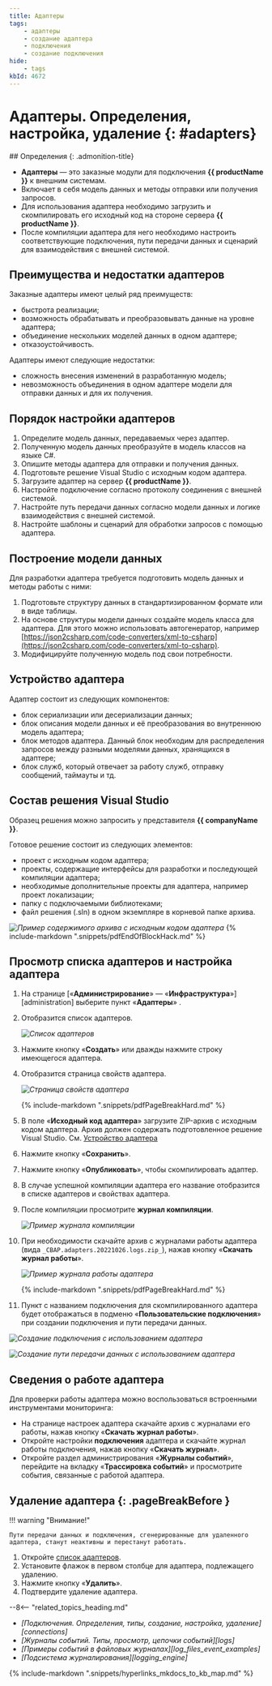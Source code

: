 ```yaml
---
title: Адаптеры
tags:
    - адаптеры
    - создание адаптера
    - подключения
    - создание подключения
hide:
    - tags
kbId: 4672
---
```


# Адаптеры. Определения, настройка, удаление {: #adapters}

<div class="admonition question" markdown="block">
## Определения {: .admonition-title}

- **Адаптеры** — это заказные модули для подключения **{{ productName }}** к внешним системам.
- Включает в себя модель данных и методы отправки или получения запросов.
- Для использования адаптера необходимо загрузить и скомпилировать его исходный код на стороне сервера **{{ productName }}**.
- После компиляции адаптера для него необходимо настроить соответствующие подключения, пути передачи данных и сценарий для взаимодействия с внешней системой.

</div>

## Преимущества и недостатки адаптеров

Заказные адаптеры имеют целый ряд преимуществ:

- быстрота реализации;
- возможность обрабатывать и преобразовывать данные на уровне адаптера;
- объединение нескольких моделей данных в одном адаптере;
- отказоустойчивость.

Адаптеры имеют следующие недостатки:

- сложность внесения изменений в разработанную модель;
- невозможность объединения в одном адаптере модели для отправки данных и для их получения.

## Порядок настройки адаптеров

1. Определите модель данных, передаваемых через адаптер.
2. Полученную модель данных преобразуйте в модель классов на языке C#.
3. Опишите методы адаптера для отправки и получения данных.
4. Подготовьте решение Visual Studio с исходным кодом адаптера.
5. Загрузите адаптер на сервер **{{ productName }}**.
6. Настройте подключение согласно протоколу соединения с внешней системой.
7. Настройте путь передачи данных согласно модели данных и логике взаимодействия с внешней системой.
8. Настройте шаблоны и сценарий для обработки запросов с помощью адаптера.

## Построение модели данных

Для разработки адаптера требуется подготовить модель данных и методы работы с ними:

1. Подготовьте структуру данных в стандартизированном формате или в виде таблицы.
2. На основе структуры модели данных создайте модель класса для адаптера. Для этого можно использовать автогенератор, например [https://json2csharp.com/code-converters/xml-to-csharp](https://json2csharp.com/code-converters/xml-to-csharp).
3. Модифицируйте полученную модель под свои потребности.

## Устройство адаптера

Адаптер состоит из следующих компонентов:

- блок сериализации или десериализации данных;
- блок описания модели данных и её преобразования во внутреннюю модель адаптера;
- блок методов адаптера. Данный блок необходим для распределения запросов между разными моделями данных, хранящихся в адаптере;
- блок служб, который отвечает за работу служб, отправку сообщений, таймауты и тд.

## Состав решения Visual Studio

Образец решения можно запросить у представителя **{{ companyName }}**.

Готовое решение состоит из следующих элементов:

- проект с исходным кодом адаптера;
- проекты, содержащие интерфейсы для разработки и последующей компиляции адаптера;
- необходимые дополнительные проекты для адаптера, например проект локализации;
- папку с подключаемыми библиотеками;
- файл решения (.sln) в одном экземпляре в корневой папке архива.

_![Пример содержимого архива с исходным кодом адаптера](adapter_archive_content.png)_
{% include-markdown ".snippets/pdfEndOfBlockHack.md" %}

## Просмотр списка адаптеров и настройка адаптера

1. На странице [«**Администрирование**» — «**Инфраструктура**»][administration] выберите пункт «**Адаптеры**» <i class="fa-light fa-puzzle-piece-simple">‌</i>.
2. Отобразится список адаптеров.

    _![Список адаптеров](adapter_list.png)_

3. Нажмите кнопку «**Создать**» или дважды нажмите строку имеющегося адаптера.
4. Отобразится страница свойств адаптера.

    _![Страница свойств адаптера](adapter_properties.png)_

    {% include-markdown ".snippets/pdfPageBreakHard.md" %}

5. В поле «**Исходный код адаптера**» загрузите ZIP-архив с исходным кодом адаптера. Архив должен содержать подготовленное решение Visual Studio. См. [Устройство адаптера]()
6. Нажмите кнопку «**Сохранить**».
7. Нажмите кнопку «**Опубликовать**», чтобы скомпилировать адаптер.
8. В случае успешной компиляции адаптера его название отобразится в списке адаптеров и свойствах адаптера.
9. После компиляции просмотрите **журнал компиляции**.

    _![Пример журнала компиляции](adapter_compilation_log.png)_

10. При необходимости скачайте архив с журналами работы адаптера (вида `_CBAP.adapters.20221026.logs.zip_`), нажав кнопку «**Скачать журнал работы**».

    _![Пример журнала работы адаптера](adapter_execution_log.png)_

    {% include-markdown ".snippets/pdfPageBreakHard.md" %}

11. Пункт с названием подключения для скомпилированного адаптера будет отображаться в подменю «**Пользовательские подключения**» при создании подключения и пути передачи данных.

_![Создание подключения с использованием адаптера](adapter_custom_connection_create_menu.png)_

_![Создание пути передачи данных с использованием адаптера](adapters_custom_communication_route_create_menu.png)_

## Сведения о работе адаптера

Для проверки работы адаптера можно воспользоваться встроенными инструментами мониторинга:

- На странице настроек адаптера скачайте архив с журналами его работы, нажав кнопку «**Скачать журнал работы**».
- Откройте настройки **подключения** адаптера и скачайте журнал работы подключения, нажав кнопку «**Скачать журнал**».
- Откройте раздел администрирования «**Журналы событий**», перейдите на вкладку «**Трассировка событий**» и просмотрите события, связанные с работой адаптера.

## Удаление адаптера {: .pageBreakBefore }

!!! warning "Внимание!"

    Пути передачи данных и подключения, сгенерированные для удаленного адаптера, станут неактивны и перестанут работать.

1. Откройте [список адаптеров](#просмотр-списка-адаптеров-и-настройка-адаптера).
2. Установите флажок в первом столбце для адаптера, подлежащего удалению.
3. Нажмите кнопку «**Удалить**».
4. Подтвердите удаление адаптера.

<div class="relatedTopics" markdown="block">

--8<-- "related_topics_heading.md"

- _[Подключения. Определения, типы, создание, настройка, удаление][connections]_
- _[Журналы событий. Типы, просмотр, цепочки событий][logs]_
- _[Примеры событий в файловых журналах][log_files_event_examples]_
- _[Подсистема журналирования][logging_engine]_

</div>

{%
include-markdown ".snippets/hyperlinks_mkdocs_to_kb_map.md"
%}
